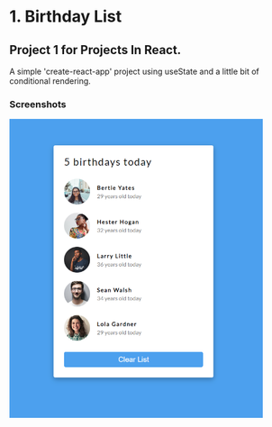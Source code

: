 # 1. Birthday List

## Project 1 for Projects In React.

A simple 'create-react-app' project using useState and a little bit of conditional rendering.

### Screenshots

<img src='public/screenshot-1.png' alt='screenshot at step 1' style='max-width: 450px;'>

